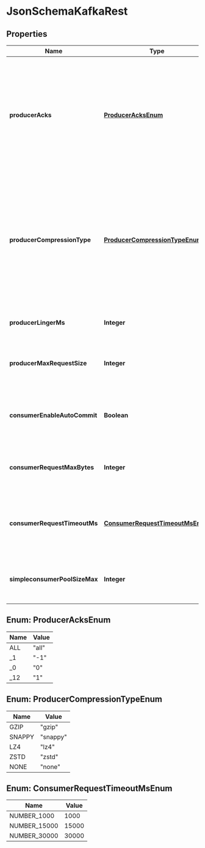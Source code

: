 

# JsonSchemaKafkaRest


## Properties

| Name | Type | Description | Notes |
|------------ | ------------- | ------------- | -------------|
|**producerAcks** | [**ProducerAcksEnum**](#ProducerAcksEnum) | The number of acknowledgments the producer requires the leader to have received before considering a request complete. If set to &#39;all&#39; or &#39;-1&#39;, the leader will wait for the full set of in-sync replicas to acknowledge the record. |  [optional] |
|**producerCompressionType** | [**ProducerCompressionTypeEnum**](#ProducerCompressionTypeEnum) | Specify the default compression type for producers. This configuration accepts the standard compression codecs (&#39;gzip&#39;, &#39;snappy&#39;, &#39;lz4&#39;, &#39;zstd&#39;). It additionally accepts &#39;none&#39; which is the default and equivalent to no compression. |  [optional] |
|**producerLingerMs** | **Integer** | Wait for up to the given delay to allow batching records together |  [optional] |
|**producerMaxRequestSize** | **Integer** | The maximum size of a request in bytes. Note that Kafka broker can also cap the record batch size. |  [optional] |
|**consumerEnableAutoCommit** | **Boolean** | If true the consumer&#39;s offset will be periodically committed to Kafka in the background |  [optional] |
|**consumerRequestMaxBytes** | **Integer** | Maximum number of bytes in unencoded message keys and values by a single request |  [optional] |
|**consumerRequestTimeoutMs** | [**ConsumerRequestTimeoutMsEnum**](#ConsumerRequestTimeoutMsEnum) | The maximum total time to wait for messages for a request if the maximum number of messages has not yet been reached |  [optional] |
|**simpleconsumerPoolSizeMax** | **Integer** | Maximum number of SimpleConsumers that can be instantiated per broker |  [optional] |



## Enum: ProducerAcksEnum

| Name | Value |
|---- | -----|
| ALL | &quot;all&quot; |
| _1 | &quot;-1&quot; |
| _0 | &quot;0&quot; |
| _12 | &quot;1&quot; |



## Enum: ProducerCompressionTypeEnum

| Name | Value |
|---- | -----|
| GZIP | &quot;gzip&quot; |
| SNAPPY | &quot;snappy&quot; |
| LZ4 | &quot;lz4&quot; |
| ZSTD | &quot;zstd&quot; |
| NONE | &quot;none&quot; |



## Enum: ConsumerRequestTimeoutMsEnum

| Name | Value |
|---- | -----|
| NUMBER_1000 | 1000 |
| NUMBER_15000 | 15000 |
| NUMBER_30000 | 30000 |




